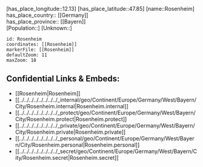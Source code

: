 ﻿---
location: [47.85,12.13] 
mapzoom: [7,12] 
mapmarker: city 
type: City
tags:
- geo/City


SpocWebEntityId: 33773
isDeleted: false
confidential: public

---
[has_place_longitude::12.13] 
[has_place_latitude::47.85] 
[name::Rosenheim] 
has_place_country:: [[Germany]]  
has_place_province:: [[Bayern]]  
[Population::] 
[Unknown::] 


```leaflet
id: Rosenheim
coordinates: [[Rosenheim]] 
markerFile: [[Rosenheim]] 
defaultZoom: 11 
maxZoom: 18
```


## Confidential Links & Embeds: 
- [[Rosenheim|Rosenheim]]  
- [[../../../../../../../../_internal/geo/Continent/Europe/Germany/West/Bayern/City/Rosenheim.internal|Rosenheim.internal]] 
- [[../../../../../../../../_protect/geo/Continent/Europe/Germany/West/Bayern/City/Rosenheim.protect|Rosenheim.protect]] 
- [[../../../../../../../../_private/geo/Continent/Europe/Germany/West/Bayern/City/Rosenheim.private|Rosenheim.private]] 
- [[../../../../../../../../_personal/geo/Continent/Europe/Germany/West/Bayern/City/Rosenheim.personal|Rosenheim.personal]] 
- [[../../../../../../../../_secret/geo/Continent/Europe/Germany/West/Bayern/City/Rosenheim.secret|Rosenheim.secret]] 
